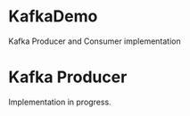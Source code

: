 # KafkaDemo
Kafka Producer and Consumer implementation

# Kafka Producer
Implementation in progress.
